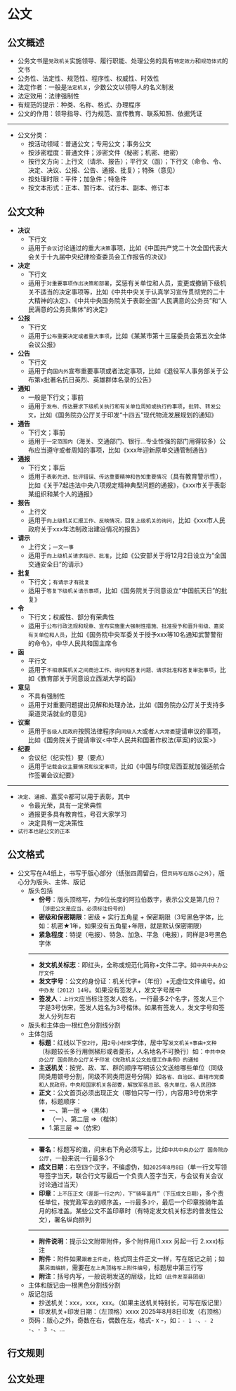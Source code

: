 # 公文

## 公文概述

- 公务文书是`党政机关`实施领导、履行职能、处理公务的具有`特定效力`和`规范体式`的文书
- 公务性、法定性、规范性、程序性、权威性、时效性
- 法定作者：一般是`法定机关`，少数公文以领导人的名义制发
- 法定效用：法律强制性
- 有规范的提示：种类、名称、格式、办理程序
- 公文的作用：领导指导、行为规范、宣传教育、联系知照、依据凭证

---

- 公文分类：
  - 按活动领域：普通公文；专用公文；事务公文
  - 按涉密程度：普通文件；涉密文件（秘密；机密、绝密）
  - 按行文方向：上行文（请示、报告）；平行文（函）；下行文（命令、令、决定、决议、公报、公告、通报、批复）；特殊（意见）
  - 按处理时限：平件；加急件；特急件
  - 按文本形式：正本、暂行本、试行本、副本、修订本

## 公文文种

- **决议**
  - 下行文
  - 适用于`会议`讨论通过的重大`决策`事项，比如《中国共产党二十次全国代表大会关于十九届中央纪律检查委员会工作报告的决议》
- **决定**
  - 下行文
  - 适用于`对重要事项作出决策和部署`，奖惩有关单位和人员，变更或撤销下级机关不适当的决定事项等，比如《中共中央关于认真学习宣传贯彻党的二十大精神的决定》、《中共中央国务院关于表彰全国“人民满意的公务员”和“人民满意的公务员集体”的决定》
- **公报**
  - 下行文
  - 适用于`公布重要决定或者重大事项`，比如《某某市第十三届委员会第五次全体会议公报》
- **公告**
  - 下行文
  - 适用于向`国内外`宣布重要事项或者法定事项，比如《退役军人事务部关于公布第x批著名抗日英烈、英雄群体名录的公告》
- **通知**
  - 一般是下行文；事前
  - 适用于`发布、传达要求下级机关执行和有关单位周知或执行的事项`，`批转`、`转发公文`，比如《国务院办公厅关于印发“十四五”现代物流发展规划的通知》
- **通告**
  - 下行文；事前
  - 适用于`一定范围内`（海关、交通部门、银行...专业性强的部门用得较多）公布应当遵守或者周知的事项，比如《xxx年迎新原单交通管制通告》
- **通报**
  - 下行文；事后
  - 适用于`表彰先进、批评错误、传达重要精神和告知重要情况`（具有教育警示性），比如《关于7起违法中央八项规定精神典型问题的通报》，《xxx市关于表彰某组织和某个人的通报》
- **报告**
  - 上行文
  - 适用于`向上级机关汇报工作、反映情况，回复上级机关的询问`，比如《xxx市人民政府关于xxx年法制政治建设情况的报告》
- **请示**
  - 上行文；`一文一事`
  - 适用于`向上级机关请求指示、批准`，比如《公安部关于将12月2日设立为“全国交通安全日”的请示》
- **批复**
  - 下行文；`有请示才有批复`
  - 适用于`答复下级机关请示事项`，比如《国务院关于同意设立“中国航天日”的批复》
- **令**
  - 下行文；权威性、部分有荣典性
  - 适用于`公布行政法规和规章、宣布实施重大强制性措施、批准授予和晋升衔级、嘉奖有关单位和人员`，比如《国务院中央军委关于授予xxx等10名通知武警警衔的命令》，中华人民共和国主席令
- **函**
  - 平行文
  - 适用于`不相隶属机关之间商洽工作、询问和答复问题、请求批准和答复审批事项`，比如《教育部关于同意设立西湖大学的函》
- **意见**
  - 不具有强制性
  - 适用于对重要问题提出见解和处理办法，比如《国务院办公厅关于支持多渠道灵活就业的意见》
- **议案**
  - 适用于`各级人民政府`按照法律程序向`同级人大`或者`人大常委`提请审议的事项，比如《国务院关于提请审议<中华人民共和国著作权法(草案)的议案>》
- **纪要**
  - 会议纪（纪实性）要（要点）
  - 适用于`记载会议主要情况和议定事项`，比如《中国与印度尼西亚就加强适航合作签署会议纪要》

---

- `决定`、`通报`、嘉奖`令`都可以用于表彰，其中
  - 令最光荣，具有一定荣典性
  - 通报更多具有教育性，号召大家学习
  - 决定具有一定决策性
- `试行本也是公文的正本`

## 公文格式

- 公文写在A4纸上，书写于版心部分（纸张四周留白，但`页码写在版心之外`），版心分为版头、主体、版记
  - 版头包括
    - **份号**：版头顶格写，为6位长度的阿拉伯数字，表示公文是第几份？（`涉密公文是应当、必须标注份号的`）
    - **密级和保密期限**：密级 + 实行五角星 + 保密期限（3号黑色字体，比如：机密★1年，如果没有五角星+年限，就是默认保密期限）
    - **紧急程度**：特提（电报）、特急、加急、平急（电报），同样是3号黑色字体
    ---
    - **发文机关标志**：即红头，全称或规范化简称+文件二字。如`中共中央办公厅文件`
    - **发文字号**：公文的身份证：机关代字+〔年份〕+无虚位文件编号。如`中办发〔2012〕14号`。如果没有签发人，发文字号居中
    - **签发人**：`上行文`应当标注签发人姓名，一行最多2个名字，签发人三个字是3号仿宋，签发人姓名为3号楷体。如果有签发人，发文字号和签发人分列左右
  - 版头和主体由一根红色分割线分割
  - 主体包括
    - **标题**：红线以下`空2行`，用`2号小标宋`字体，居中写`发文机关+事由+文种`（标题较长多行用倒梯形或者菱形，人名地名不可换行）如：`中共中央办公厅 国务院办公厅关于印发《党政机关公文处理工作条例》的通知`
    - **主送机关**：按党、政、军、群的顺序写明该公文送给哪些单位（同级同类用顿号分割，同级不同类用逗号分隔）如`各省、自治区、直辖市党委和人民政府，中央和国家机关各部委，解放军各总部、各大单位，各人民团体`
    - **正文**：公文首页必须出现正文（哪怕只写一行），内容用3号仿宋字体，标题顺序：
      - 一、第一层      =>（黑体）
      - （一）、第二层    =>（楷体）
      - 1.第三层        =>（仿宋）
    ---
    - **署名**：标题写的谁，问末右下角必须写上，比如`中共中央办公厅 国务院办公厅`，一般来说一行最多3个
    - **成文日期**：右空四个汉字，不编虚伪，如`2025年8月8日`（单一行文写领导签字当天，联合行文写最后一个负责人签字当天，与会议有关会议讨论通过当天）
    - **印章**：`上不压正文（差距一行之内），下“骑年盖月”（下压成文日期）`，多个责任单位，按党政军去的顺序盖，`一行`最多`3个`，最后一个印章按骑年盖月的标准盖。某些公文不盖印章时（有特定发文机关标志的普发性公文），署名纵向排列
    ---
    - **附件说明**：提示公文附带附件，多个附件用(1.xxx 另起一行 2.xxx)标注
    - **附件**：附件如果`跟着主件走`，格式同主件正文一样，写在版记之前；如果`另面编排`，需要在`左上角顶格写上附件编号`，标题居中第三行写
    - **附注**：括号内写，一般说明发送的层级，比如`（此件发至县团级）`
  - 主体和版记由一根黑色分割线分割
  - 版记包括
    - 抄送机关：xxx，xxx，xxx。（如果主送机关特别长，可写在版记里）
    - 印发机关+印发日期：（左顶格）xxxx 2025年8月8日印发（右顶格）
  - 页码：版心之外，奇数在右，偶数在左，格式- x -，如：`- 1 -`、`- 2 -`、`- 3 -`、...

## 行文规则

## 公文处理
